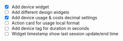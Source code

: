 - [x] Add device widget
- [ ] Add different design widgets
- [x] Add device usage & costs decimal settings
- [ ] Action card for usage local format
- [ ] Add device tag for duration in seconds
- [ ] Widget timestamp show last session update/end time